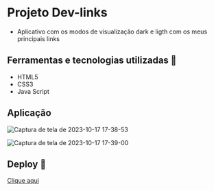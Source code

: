 # Projeto Dev-links
- Aplicativo com os modos de visualização dark e ligth com os meus principais links

## Ferramentas e tecnologias utilizadas :robot:
- HTML5
- CSS3
- Java Script

## Aplicação 
![Captura de tela de 2023-10-17 17-38-53](https://github.com/gustavogss/dev-links/assets/20332960/db324582-95fc-44a2-8567-f53a2fdbe5d1)

![Captura de tela de 2023-10-17 17-39-00](https://github.com/gustavogss/dev-links/assets/20332960/0a8c103d-f5ad-429f-adf2-aeb6188e0d02)

## Deploy 📱
[Clique aqui](https://dev-links-seven-sigma.vercel.app/)
